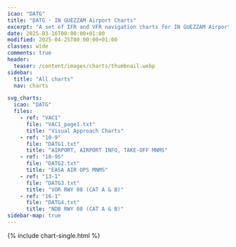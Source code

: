 ```yaml
---
icao: "DATG" 
title: "DATG - IN GUEZZAM Airport Charts"
excerpt: "A set of IFR and VFR navigation charts for IN GUEZZAM Airport"
date: 2025-03-16T00:00:00+01:00
modified: 2025-04-25T00:00:00+01:00
classes: wide
comments: true
header:
  teaser: /content/images/charts/thumbnail.webp
sidebar:
  title: "All charts"
  nav: charts

svg_charts:
  icao: "DATG"
  files:
    - ref: "VAC1"
      file: "VAC1_page1.txt"
      title: "Visual Approach Charts"
    - ref: "10-9"
      file: "DATG1.txt"
      title: "AIRPORT, AIRPORT INFO, TAKE-OFF MNMS"
    - ref: "10-9S"
      file: "DATG2.txt"
      title: "EASA AIR OPS MNMS"
    - ref: "13-1"
      file: "DATG3.txt"
      title: "VOR RWY 08 (CAT A & B)"
    - ref: "16-1"
      file: "DATG4.txt"
      title: "NDB RWY 08 (CAT A & B)"
sidebar-map: true
---
```


{% include chart-single.html %}
